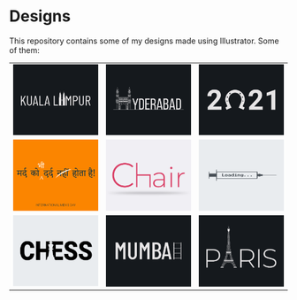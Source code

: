 # Designs
This repository contains some of my designs made using Illustrator.
Some of them:
<table>
    <tr>
      <td><img src="2020-12/png/29.12.2020.png"></td>
      <td><img src="2020-12/png/20.12.2020.png"></td>
      <td><img src="2021-01/png/01.01.2021.png"></td>
    </tr>
    <tr>
      <td><img src="2020-11/png/19.11.2020.png"></td>
      <td><img src="2020-11/png/17.11.2020.png"></td>
      <td><img src="2020-11/png/30.11.2020.png"></td>
    </tr>
    <tr>
      <td><img src="2020-11/png/20.11.2020.png"></td>
      <td><img src="2020-12/png/27.12.2020.png"></td>
      <td><img src="2020-12/png/18.12.2020.png"></td>
    </tr>
</table>
